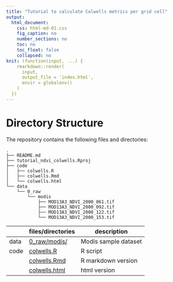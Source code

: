 ```yaml
---
title: "Tutorial to calculate Colwells metrics per grid cell"
output:
  html_document:
    css: html-md-01.css
    fig_caption: no
    number_sections: no
    toc: no
    toc_float: false
    collapsed: no
knit: (function(input, ...) {
    rmarkdown::render(
      input,
      output_file = 'index.html',
      envir = globalenv()
    )
  })
---
```


# Directory Structure 

The repository contains the following files and directories:

```
. 
├── README.md
├── tutorial_ndvi_colwells.Rproj
├── code
│   ├── colwells.R
│   ├── colwells.Rmd
│   └── colwells.html
└── data
    └── 0_raw
        └── modis
            ├── MOD13A3_NDVI_2000_061.tif
            ├── MOD13A3_NDVI_2000_092.tif
            ├── MOD13A3_NDVI_2000_122.tif
            └── MOD13A3_NDVI_2000_153.tif
```


|           |   files/directories |  description          |
|-----------|---------------------|-----------------------|
| data      |      [0_raw/modis/](https://github.com/EUROMAMMALS/tutorial_ndvi_colwells/blob/main/data/0_raw/modis/)    | Modis sample dataset  |
| code      |      [colwells.R](https://github.com/EUROMAMMALS/tutorial_ndvi_colwells/blob/main/code/colwells.R)    | R script              |            
|           |      [colwells.Rmd](https://github.com/EUROMAMMALS/tutorial_ndvi_colwells/blob/main/code/colwells.Rmd)   | R markdown version    |       
|           |      [colwells.html](https://github.com/EUROMAMMALS/tutorial_ndvi_colwells/blob/main/code/colwells.html)   | html version          |






